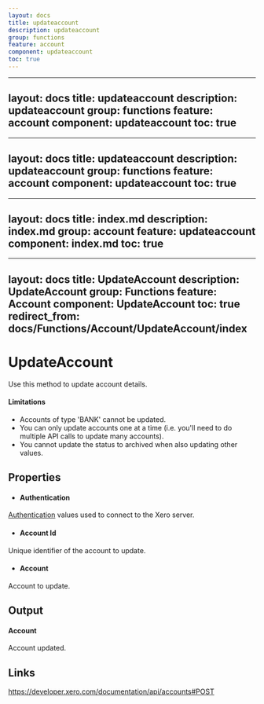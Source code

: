```yaml
---
layout: docs
title: updateaccount
description: updateaccount
group: functions
feature: account
component: updateaccount
toc: true
---
```

---
layout: docs
title: updateaccount
description: updateaccount
group: functions
feature: account
component: updateaccount
toc: true
---
---
layout: docs
title: updateaccount
description: updateaccount
group: functions
feature: account
component: updateaccount
toc: true
---
---
layout: docs
title: index.md
description: index.md
group: account
feature: updateaccount
component: index.md
toc: true
---
---
layout: docs
title: UpdateAccount
description: UpdateAccount
group: Functions
feature: Account
component: UpdateAccount
toc: true
redirect_from: docs/Functions/Account/UpdateAccount/index
---
UpdateAccount
============

Use this method to update account details.
#### Limitations
- Accounts of type 'BANK' cannot be updated.
- You can only update accounts one at a time (i.e. you'll need to do multiple API calls to update many accounts).
- You cannot update the status to archived when also updating other values.

Properties
----------

-  #### Authentication
[Authentication](../../../Common/Authentication/Index.md) values used to connect to the Xero server.
-  #### Account Id
Unique identifier of the account to update.
-  #### Account
Account to update.


Output
-----
#### Account
Account updated.

Links
-----

https://developer.xero.com/documentation/api/accounts#POST
